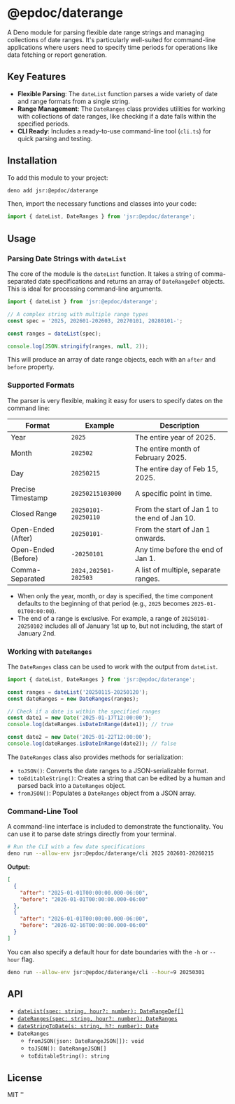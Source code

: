 # @epdoc/daterange

A Deno module for parsing flexible date range strings and managing collections of date ranges. It's particularly
well-suited for command-line applications where users need to specify time periods for operations like data fetching or
report generation.

## Key Features

- **Flexible Parsing**: The `dateList` function parses a wide variety of date and range formats from a single string.
- **Range Management**: The `DateRanges` class provides utilities for working with collections of date ranges, like
  checking if a date falls within the specified periods.
- **CLI Ready**: Includes a ready-to-use command-line tool (`cli.ts`) for quick parsing and testing.

## Installation

To add this module to your project:

```bash
deno add jsr:@epdoc/daterange
```

Then, import the necessary functions and classes into your code:

```typescript
import { dateList, DateRanges } from 'jsr:@epdoc/daterange';
```

## Usage

### Parsing Date Strings with `dateList`

The core of the module is the `dateList` function. It takes a string of comma-separated date specifications and returns
an array of `DateRangeDef` objects. This is ideal for processing command-line arguments.

```typescript
import { dateList } from 'jsr:@epdoc/daterange';

// A complex string with multiple range types
const spec = '2025, 202601-202603, 20270101, 20280101-';

const ranges = dateList(spec);

console.log(JSON.stringify(ranges, null, 2));
```

This will produce an array of date range objects, each with an `after` and `before` property.

### Supported Formats

The parser is very flexible, making it easy for users to specify dates on the command line:

| Format              | Example              | Description                                   |
| ------------------- | -------------------- | --------------------------------------------- |
| Year                | `2025`               | The entire year of 2025.                      |
| Month               | `202502`             | The entire month of February 2025.            |
| Day                 | `20250215`           | The entire day of Feb 15, 2025.               |
| Precise Timestamp   | `20250215103000`     | A specific point in time.                     |
| Closed Range        | `20250101-20250110`  | From the start of Jan 1 to the end of Jan 10. |
| Open-Ended (After)  | `20250101-`          | From the start of Jan 1 onwards.              |
| Open-Ended (Before) | `-20250101`          | Any time before the end of Jan 1.             |
| Comma-Separated     | `2024,202501-202503` | A list of multiple, separate ranges.          |

- When only the year, month, or day is specified, the time component defaults to the beginning of that period (e.g.,
  `2025` becomes `2025-01-01T00:00:00`).
- The end of a range is exclusive. For example, a range of `20250101-20250102` includes all of January 1st up to, but
  not including, the start of January 2nd.

### Working with `DateRanges`

The `DateRanges` class can be used to work with the output from `dateList`.

```typescript
import { dateList, DateRanges } from 'jsr:@epdoc/daterange';

const ranges = dateList('20250115-20250120');
const dateRanges = new DateRanges(ranges);

// Check if a date is within the specified ranges
const date1 = new Date('2025-01-17T12:00:00');
console.log(dateRanges.isDateInRange(date1)); // true

const date2 = new Date('2025-01-22T12:00:00');
console.log(dateRanges.isDateInRange(date2)); // false
```

The `DateRanges` class also provides methods for serialization:

- `toJSON()`: Converts the date ranges to a JSON-serializable format.
- `toEditableString()`: Creates a string that can be edited by a human and parsed back into a `DateRanges` object.
- `fromJSON()`: Populates a `DateRanges` object from a JSON array.

### Command-Line Tool

A command-line interface is included to demonstrate the functionality. You can use it to parse date strings directly
from your terminal.

```sh
# Run the CLI with a few date specifications
deno run --allow-env jsr:@epdoc/daterange/cli 2025 202601-20260215
```

**Output:**

```json
[
  {
    "after": "2025-01-01T00:00:00.000-06:00",
    "before": "2026-01-01T00:00:00.000-06:00"
  },
  {
    "after": "2026-01-01T00:00:00.000-06:00",
    "before": "2026-02-16T00:00:00.000-06:00"
  }
]
```

You can also specify a default hour for date boundaries with the `-h` or `--hour` flag.

```sh
deno run --allow-env jsr:@epdoc/daterange/cli --hour=9 20250301
```

## API

- [`dateList(spec: string, hour?: number): DateRangeDef[]`](./util.ts#L46)
- [`dateRanges(spec: string, hour?: number): DateRanges`](./util.ts#L86)
- [`dateStringToDate(s: string, h?: number): Date`](./util.ts#L10)
- `DateRanges`
  - `fromJSON(json: DateRangeJSON[]): void`
  - `toJSON(): DateRangeJSON[]`
  - `toEditableString(): string`

## License

MIT ''
